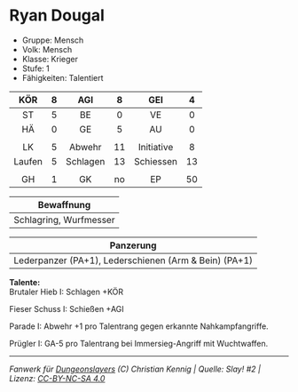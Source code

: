 # Ryan Dougal  
- Gruppe: Mensch  
- Volk: Mensch  
- Klasse: Krieger  
- Stufe: 1  
- Fähigkeiten: Talentiert  


| KÖR | 8 | AGI | 8 | GEI | 4 |
| :-: | :-: | :-: | :-: | :-: | :-: |
| ST | 5 | BE | 0 | VE | 0 |
| HÄ | 0 | GE | 5 | AU | 0 |
|  |
| LK | 5 | Abwehr | 11 | Initiative | 8 |
| Laufen | 5 | Schlagen | 13 | Schiessen | 13 |
|  |
| GH | 1 | GK | no | EP | 50 |

| Bewaffnung |
| --- |
| Schlagring, Wurfmesser |


| Panzerung |
| --- |
| Lederpanzer (PA+1), Lederschienen (Arm & Bein) (PA+1) |


**Talente:**  
Brutaler Hieb I: Schlagen +KÖR

Fieser Schuss I: Schießen +AGI

Parade I: Abwehr +1 pro Talentrang gegen erkannte Nahkampfangriffe.

Prügler I: GA-5 pro Talentrang bei Immersieg-Angriff mit Wuchtwaffen.





___
*Fanwerk für [Dungeonslayers](https://www.dungeonslayers.net/) (C) Christian Kennig | Quelle: Slay! #2 | Lizenz: [CC-BY-NC-SA 4.0](https://creativecommons.org/licenses/by-nc-sa/4.0/deed.de)*